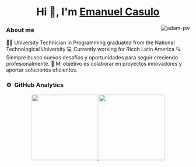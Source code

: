 <div align="center">
  <h1 align="center">Hi 👋, I'm <a href="https://www.linkedin.com/in/emanuelcasulo/">Emanuel Casulo</a> </h1>
</div>
<div>
  <p><img align="right" src="https://github.com/Adam-pw/Adam-pw/blob/main/animation_500_kxa883sd.gif" alt="adam-pw" /></p>
</div>

<h3>About me</h3> 
👨‍💻 University Technician in Programming graduated from the National Technological University
💻 Currently working for Ricoh Latin America 
🔍 Siempre busco nuevos desafíos y oportunidades para seguir creciendo profesionalmente.  
🎯 Mi objetivo es colaborar en proyectos innovadores y aportar soluciones eficientes.

<br>




### ⚙️ &nbsp;GitHub Analytics
<div align="center">
<a href="https://github.com/ArisGuimera">
  <img height="180em" src="https://github-readme-stats.vercel.app/api?username=emanuelfcasulo&show_icons=true&theme=dark&count_private=true"/>
  <img height="180em" src="https://github-readme-stats-eight-theta.vercel.app/api/top-langs/?username=emanuelfcasulo&layout=compact&langs_count=8&theme=algolia"/>
</a>
</div>

